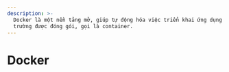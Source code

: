 ```yaml
---
description: >-
  Docker là một nền tảng mở, giúp tự động hóa việc triển khai ứng dụng trong môi
  trường được đóng gói, gọi là container.
---
```


# Docker

